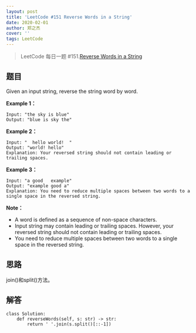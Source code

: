 ```yaml
---
layout: post
title: 'LeetCode #151 Reverse Words in a String'
date: 2020-02-01
author: 郑之杰
cover: ''
tags: LeetCode
---
```


> LeetCode 每日一题 #151.[Reverse Words in a String](https://leetcode-cn.com/problems/reverse-words-in-a-string/)

## 题目
Given an input string, reverse the string word by word.

**Example 1：**
```
Input: "the sky is blue"
Output: "blue is sky the"
```

**Example 2：**
```
Input: "  hello world!  "
Output: "world! hello"
Explanation: Your reversed string should not contain leading or trailing spaces.
```

**Example 3：**
```
Input: "a good   example"
Output: "example good a"
Explanation: You need to reduce multiple spaces between two words to a single space in the reversed string.
```

**Note：**
- A word is defined as a sequence of non-space characters.
- Input string may contain leading or trailing spaces. However, your reversed string should not contain leading or trailing spaces.
- You need to reduce multiple spaces between two words to a single space in the reversed string.

## 思路
join()和split()方法。

## 解答
```
class Solution:
    def reverseWords(self, s: str) -> str:
        return ' '.join(s.split()[::-1])
```